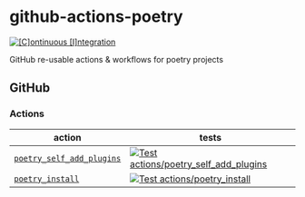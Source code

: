 # github-actions-poetry

[![[C]ontinuous [I]ntegration](https://github.com/percebus/github-actions-poetry/actions/workflows/always.yml/badge.svg)](https://github.com/percebus/github-actions-poetry/actions/workflows/always.yml)

GitHub re-usable actions &amp; workflows for poetry projects

## GitHub

### Actions

| action                                                                  | tests                                                                                                                                                                                                                                                                             |
| ----------------------------------------------------------------------- | --------------------------------------------------------------------------------------------------------------------------------------------------------------------------------------------------------------------------------------------------------------------------------- |
| [`poetry_self_add_plugins`](./.github/actions/poetry_self_add_plugins/) | [![Test actions/poetry_self_add_plugins](https://github.com/percebus/github-actions-poetry/actions/workflows/test_actions__poetry_self_add_plugins.yml/badge.svg)](https://github.com/percebus/github-actions-poetry/actions/workflows/test_actions__poetry_self_add_plugins.yml) |
| [`poetry_install`](./.github/actions/poetry_install/)                   | [![Test actions/poetry_install](https://github.com/percebus/github-actions-poetry/actions/workflows/test_actions__poetry_install.yml/badge.svg)](https://github.com/percebus/github-actions-poetry/actions/workflows/test_actions__poetry_install.yml)                            |
